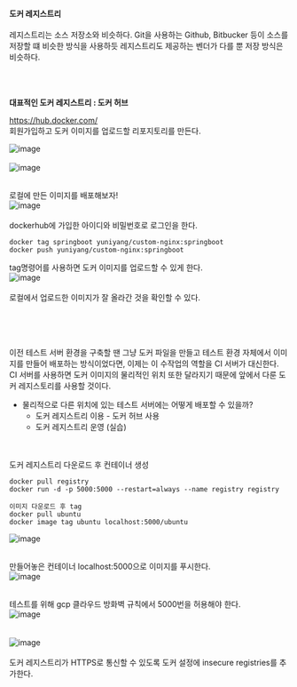 #### 도커 레지스트리  
레지스트리는 소스 저장소와 비슷하다. Git을 사용하는 Github, Bitbucker 등이 소스를 저장할 떄 비슷한 방식을 사용하듯 레지스트리도 제공하는 벤더가 다를 뿐 저장 방식은 비슷하다.

<br><br>

<b> 대표적인 도커 레지스트리 : 도커 허브 </b>

https://hub.docker.com/  <br>
회원가입하고 도커 이미지를 업로드할 리포지토리를 만든다. <br>

![image](https://user-images.githubusercontent.com/43237961/174467443-83fc6b3c-8e99-4bd7-95c8-2b1e2d7733fd.png)  <br>
<br>
![image](https://user-images.githubusercontent.com/43237961/174467469-e5592004-17db-4336-b89f-24ba0930dce7.png)  <br>
<br>


로컬에 만든 이미지를 배포해보자!  <br>
![image](https://user-images.githubusercontent.com/43237961/174467602-39e32858-ce77-4533-a7af-99bf43d36f15.png)  <br>
<br>
dockerhub에 가입한 아이디와 비밀번호로 로그인을 한다.   


```linux
docker tag springboot yuniyang/custom-nginx:springboot
docker push yuniyang/custom-nginx:springboot
```


tag명령어를 사용하면 도커 이미지를 업로드할 수 있게 한다.   <br>
![image](https://user-images.githubusercontent.com/43237961/174467880-46bce456-0bc1-48a3-ba18-5e563b9bb61f.png)  <br>
<br>
로컬에서 업로드한 이미지가 잘 올라간 것을 확인할 수 있다. 

<br><br><br>

이전 테스트 서버 환경을 구축할 땐 그냥 도커 파일을 만들고 테스트 환경 자체에서 이미지를 만들어 배포하는 방식이었다면, 이제는 이 수작업의 역할을 CI 서버가 대신한다. <br>
CI 서버를 사용하면 도커 이미지의 물리적인 위치 또한 달라지기 때문에 앞에서 다룬 도커 레지스토리를 사용할 것이다. <br>

* 물리적으로 다른 위치에 있는 테스트 서버에는 어떻게 배포할 수 있을까?
  * 도커 레지스트리 이용 - 도커 허브 사용
  * 도커 레지스트리 운영 (실습)


<br><br>
도커 레지스트리 다운로드 후 컨테이너 생성
```linux
docker pull registry
docker run -d -p 5000:5000 --restart=always --name registry registry

이미지 다운로드 후 tag
docker pull ubuntu 
docker image tag ubuntu localhost:5000/ubuntu
```

 
![image](https://user-images.githubusercontent.com/43237961/174468141-de4baa50-070d-43dd-8a34-623855aa7101.png)  <br>
<br>


만들어놓은 컨테이너 localhost:5000으로 이미지를 푸시한다. <br>
![image](https://user-images.githubusercontent.com/43237961/174468185-00663272-6747-413a-ad4a-5f8ca988c86e.png)  <br><br>

테스트를 위해 gcp 클라우드 방화벽 규칙에서 5000번을 허용해야 한다. <br>
![image](https://user-images.githubusercontent.com/43237961/174468297-7baf1069-5dc9-490f-b125-1334089281a0.png) 
<br><br>  
![image](https://user-images.githubusercontent.com/43237961/174468509-2aa0f05c-f461-4996-b642-04e98f6826fa.png)  <br><br>
도커 레지스트리가 HTTPS로 통신할 수 있도록 도커 설정에 insecure registries를 추가한다. <br>

